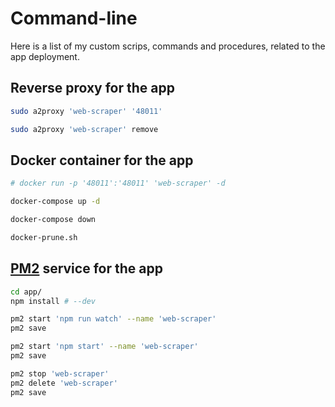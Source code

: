 # Command-line

Here is a list of my custom scrips, commands and procedures, related to the app deployment.

## Reverse proxy for the app

```bash
sudo a2proxy 'web-scraper' '48011'
```

```bash
sudo a2proxy 'web-scraper' remove
```

## Docker container for the app

```bash
# docker run -p '48011':'48011' 'web-scraper' -d
```

```bash
docker-compose up -d
```

```bash
docker-compose down
```

```bash
docker-prune.sh
```

## [PM2](https://www.npmjs.com/package/pm2) service for the app

```bash
cd app/
npm install # --dev
```

```bash
pm2 start 'npm run watch' --name 'web-scraper'
pm2 save
```

```bash
pm2 start 'npm start' --name 'web-scraper'
pm2 save
```

```bash
pm2 stop 'web-scraper'
pm2 delete 'web-scraper'
pm2 save
```
